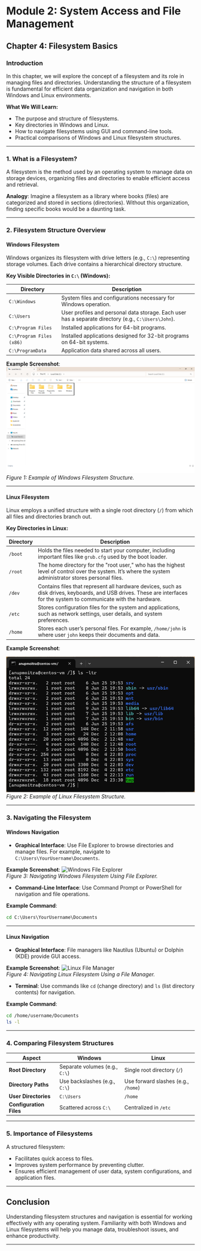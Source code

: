 # Module 2: System Access and File Management

## Chapter 4: Filesystem Basics

### Introduction
In this chapter, we will explore the concept of a filesystem and its role in managing files and directories. Understanding the structure of a filesystem is fundamental for efficient data organization and navigation in both Windows and Linux environments.

**What We Will Learn:**
- The purpose and structure of filesystems.
- Key directories in Windows and Linux.
- How to navigate filesystems using GUI and command-line tools.
- Practical comparisons of Windows and Linux filesystem structures.

---

### 1. What is a Filesystem?

A filesystem is the method used by an operating system to manage data on storage devices, organizing files and directories to enable efficient access and retrieval.

**Analogy**: Imagine a filesystem as a library where books (files) are categorized and stored in sections (directories). Without this organization, finding specific books would be a daunting task.

---

### 2. Filesystem Structure Overview

#### Windows Filesystem
Windows organizes its filesystem with drive letters (e.g., `C:\`) representing storage volumes. Each drive contains a hierarchical directory structure.

**Key Visible Directories in `C:\` (Windows):**

| **Directory**               | **Description** |
|-----------------------------|-----------------|
| `C:\Windows`                | System files and configurations necessary for Windows operation. |
| `C:\Users`                  | User profiles and personal data storage. Each user has a separate directory (e.g., `C:\Users\John`). |
| `C:\Program Files`          | Installed applications for 64-bit programs. |
| `C:\Program Files (x86)`    | Installed applications designed for 32-bit programs on 64-bit systems. |
| `C:\ProgramData`            | Application data shared across all users. |

**Example Screenshot**:
![Windows Filesystem](screenshots/01-windows-filesystem-structure.png)  
*Figure 1: Example of Windows Filesystem Structure.*

---

#### Linux Filesystem
Linux employs a unified structure with a single root directory (`/`) from which all files and directories branch out.

**Key Directories in Linux:**

| **Directory** | **Description** |
|---------------|-----------------|
| `/boot`       | Holds the files needed to start your computer, including important files like `grub.cfg` used by the boot loader. |
| `/root`       | The home directory for the "root user," who has the highest level of control over the system. It’s where the system administrator stores personal files. |
| `/dev`        | Contains files that represent all hardware devices, such as disk drives, keyboards, and USB drives. These are interfaces for the system to communicate with the hardware. |
| `/etc`        | Stores configuration files for the system and applications, such as network settings, user details, and system preferences. |
| `/home`       | Stores each user’s personal files. For example, `/home/john` is where user `john` keeps their documents and data. |

**Example Screenshot**:

![Linux Filesystem](screenshots/02-linux-filesystem-structure-example.png)  
*Figure 2: Example of Linux Filesystem Structure.*

---

### 3. Navigating the Filesystem

#### Windows Navigation
- **Graphical Interface**: Use File Explorer to browse directories and manage files. For example, navigate to `C:\Users\YourUsername\Documents`.

**Example Screenshot**:
![Windows File Explorer](screenshots/windows-file-explorer.png)  
*Figure 3: Navigating Windows Filesystem Using File Explorer.*

- **Command-Line Interface**: Use Command Prompt or PowerShell for navigation and file operations.

**Example Command**:
```cmd
cd C:\Users\YourUsername\Documents
```

---

#### Linux Navigation
- **Graphical Interface**: File managers like Nautilus (Ubuntu) or Dolphin (KDE) provide GUI access.

**Example Screenshot**:
![Linux File Manager](screenshots/linux-file-manager.png)  
*Figure 4: Navigating Linux Filesystem Using a File Manager.*

- **Terminal**: Use commands like `cd` (change directory) and `ls` (list directory contents) for navigation.

**Example Command**:
```bash
cd /home/username/Documents
ls -l
```

---

### 4. Comparing Filesystem Structures

| **Aspect**            | **Windows**                        | **Linux**                              |
|-----------------------|------------------------------------|---------------------------------------|
| **Root Directory**    | Separate volumes (e.g., `C:\`)    | Single root directory (`/`)          |
| **Directory Paths**   | Use backslashes (e.g., `C:\`)     | Use forward slashes (e.g., `/home`)  |
| **User Directories**  | `C:\Users`                       | `/home`                              |
| **Configuration Files** | Scattered across `C:\`         | Centralized in `/etc`                |

---

### 5. Importance of Filesystems

A structured filesystem:
- Facilitates quick access to files.
- Improves system performance by preventing clutter.
- Ensures efficient management of user data, system configurations, and application files.

---

## Conclusion

Understanding filesystem structures and navigation is essential for working effectively with any operating system. Familiarity with both Windows and Linux filesystems will help you manage data, troubleshoot issues, and enhance productivity.

---

